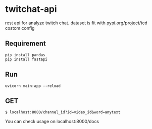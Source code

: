 # twitchat-api
rest api for analyze twitch chat. dataset is fit with pypi.org/project/tcd costom config

## Requirement
```
pip install pandas
pip install fastapi
```
## Run
```
uvicorn main:app --reload
```
## GET
```
$ localhost:8000/channel_id?id=video_id&word=anytext
```

You can check usage on localhost:8000/docs